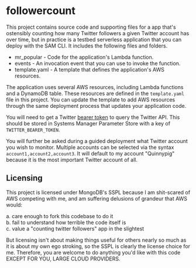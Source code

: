 # followercount

This project contains source code and supporting files for a app that's ostensibly counting how many Twitter followers a given Twitter account has over time, but in practice is a testbed serverless application that you can deploy with the SAM CLI. It includes the following files and folders.

- mr_popular - Code for the application's Lambda function.
- events - An invocation event that you can use to invoke the function.
- template.yaml - A template that defines the application's AWS resources.

The application uses several AWS resources, including Lambda functions and a DynamoDB table. These resources are defined in the `template.yaml` file in this project. You can update the template to add AWS resources through the same deployment process that updates your application code.

You will need to get a Twitter [bearer token](https://developer.twitter.com/en/docs/authentication/overview) to query the Twitter API. This should be stored in Systems Manager Parameter Store with a key of `TWITTER_BEARER_TOKEN`. 

You will further be asked during a guided deployment what Twitter account you wish to monitor. Multiple accounts can be selected via the syntax `account1,account2,account3`. It will default to my account "Quinnypig" because it is the most important Twitter account of all.

## Licensing

This project is licensed under MongoDB's SSPL because I am shit-scared of AWS competing with me, and am suffering delusions of grandeur that AWS would:

a. care enough to fork this codebase to do it  
b. fail to understand how terrible the code itself is  
c. value a "counting twitter followers" app in the slightest


But licensing isn't about making things useful for others nearly so much as it is about my own ego stroking, so the SSPL is clearly the license choice for me. Therefore, you are welcome to do anything you'd like with this code EXCEPT FOR YOU, LARGE CLOUD PROVIDERS. 
